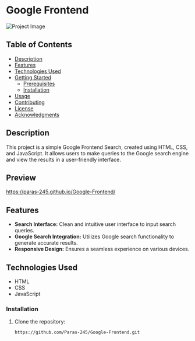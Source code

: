 # Google Frontend 

![Project Image](./image.png)

## Table of Contents
- [Description](#description)
- [Features](#features)
- [Technologies Used](#technologies-used)
- [Getting Started](#getting-started)
  - [Prerequisites](#prerequisites)
  - [Installation](#installation)
- [Usage](#usage)
- [Contributing](#contributing)
- [License](#license)
- [Acknowledgments](#acknowledgments)

## Description

This project is a simple Google Frontend Search, created using HTML, CSS, and JavaScript. It allows users to make queries to the Google search engine and view the results in a user-friendly interface.

## Preview
https://paras-245.github.io/Google-Frontend/

## Features

- **Search Interface:** Clean and intuitive user interface to input search queries.
- **Google Search Integration:** Utilizes Google search functionality to generate accurate results.
- **Responsive Design:** Ensures a seamless experience on various devices.

## Technologies Used

- HTML
- CSS
- JavaScript

### Installation

1. Clone the repository:
   ```bash
   https://github.com/Paras-245/Google-Frontend.git
   
